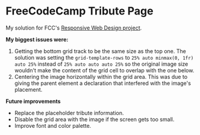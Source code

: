 # FreeCodeCamp Tribute Page

My solution for FCC's [Responsive Web Design project](https://www.freecodecamp.org/learn/responsive-web-design/).

**My biggest issues were:**
1. Getting the bottom grid track to be the same size as the top one. The solution was setting the `grid-template-rows` to `25% auto minmax(0, 1fr) auto 25%` instead of `25% auto auto auto 25%` so the original image size wouldn't make the content of the grid cell to overlap with the one below.
2. Centering the image horizontally within the grid area. This was due to giving the parent element a declaration that interfered with the image's placement.

**Future improvements**
- Replace the placeholder tribute information.
- Disable the grid area with the image if the screen gets too small.
- Improve font and color palette.